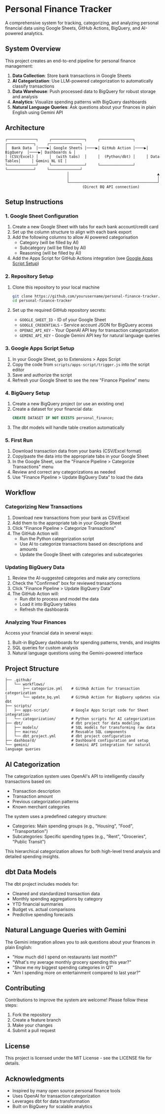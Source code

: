 # Personal Finance Tracker

A comprehensive system for tracking, categorizing, and analyzing personal financial data using Google Sheets, GitHub Actions, BigQuery, and AI-powered analytics.

## System Overview

This project creates an end-to-end pipeline for personal finance management:

1. **Data Collection**: Store bank transactions in Google Sheets
2. **AI Categorization**: Use LLM-powered categorization to automatically classify transactions
3. **Data Warehouse**: Push processed data to BigQuery for robust storage and analysis
4. **Analytics**: Visualize spending patterns with BigQuery dashboards
5. **Natural Language Queries**: Ask questions about your finances in plain English using Gemini API

## Architecture

```
┌─────────────┐     ┌───────────────┐     ┌───────────────┐     ┌────────────┐     ┌──────────────┐
│  Bank Data  │────▶│ Google Sheets │────▶│ GitHub Action │────▶│  BigQuery  │────▶│ Dashboards & │
│ (CSV/Excel) │     │  (with tabs)  │     │  (Python/dbt) │     │ Data Tables│     │ Gemini NL UI │
└─────────────┘     └───────────────┘     └───────────────┘     └────────────┘     └──────────────┘
                            │                                        ▲
                            │                                        │
                            └────────────────────────────────────────┘
                                   (Direct BQ API connection)
```

## Setup Instructions

### 1. Google Sheet Configuration

1. Create a new Google Sheet with tabs for each bank account/credit card
2. Set up the column structure to align with each bank export
4. Add the following columns to allow AI powered categorisation
   - Category (will be filled by AI)
   - Subcategory (will be filled by AI)
   - Reasoning (will be filled by AI)
4. Add the Apps Script for GitHub Actions integration (see [Google Apps Script Setup](#google-apps-script-setup))

### 2. Repository Setup

1. Clone this repository to your local machine
   ```bash
   git clone https://github.com/yourusername/personal-finance-tracker.git
   cd personal-finance-tracker
   ```

2. Set up the required GitHub repository secrets:
   - `GOOGLE_SHEET_ID` - ID of your Google Sheet
   - `GOOGLE_CREDENTIALS` - Service account JSON for BigQuery access
   - `OPENAI_API_KEY` - Your OpenAI API key for transaction categorization
   - `GEMINI_API_KEY` - Google Gemini API key for natural language queries

### 3. Google Apps Script Setup

1. In your Google Sheet, go to Extensions > Apps Script
2. Copy the code from `scripts/apps-script/trigger.js` into the script editor
3. Save and authorize the script
4. Refresh your Google Sheet to see the new "Finance Pipeline" menu

### 4. BigQuery Setup

1. Create a new BigQuery project (or use an existing one)
2. Create a dataset for your financial data:
   ```sql
   CREATE DATASET IF NOT EXISTS personal_finance;
   ```
3. The dbt models will handle table creation automatically

### 5. First Run

1. Download transaction data from your banks (CSV/Excel format)
2. Copy/paste the data into the appropriate tabs in your Google Sheet
3. In the Google Sheet, use the "Finance Pipeline > Categorize Transactions" menu
4. Review and correct any categorizations as needed
5. Use "Finance Pipeline > Update BigQuery Data" to load the data

## Workflow

### Categorizing New Transactions

1. Download new transactions from your bank as CSV/Excel
2. Add them to the appropriate tab in your Google Sheet
3. Click "Finance Pipeline > Categorize Transactions"
4. The GitHub Action will:
   - Run the Python categorization script
   - Use AI to categorize transactions based on descriptions and amounts
   - Update the Google Sheet with categories and subcategories

### Updating BigQuery Data

1. Review the AI-suggested categories and make any corrections
2. Check the "Confirmed" box for reviewed transactions
3. Click "Finance Pipeline > Update BigQuery Data"
4. The GitHub Action will:
   - Run dbt to process and model the data
   - Load it into BigQuery tables
   - Refresh the dashboards

### Analyzing Your Finances

Access your financial data in several ways:
1. Built-in BigQuery dashboards for spending patterns, trends, and insights
2. SQL queries for custom analysis
3. Natural language questions using the Gemini-powered interface

## Project Structure

```
├── .github/
│   └── workflows/
│       ├── categorize.yml    # GitHub Action for transaction categorization
│       └── update_bq.yml     # GitHub Action for BigQuery updates via dbt
├── scripts/
│   ├── apps-script/          # Google Apps Script code for Sheet integration
│   └── categorization/       # Python scripts for AI categorization
├── dbt/                      # dbt project for data modeling
│   ├── models/               # SQL models for transforming raw data
│   ├── macros/               # Reusable SQL components
│   └── dbt_project.yml       # dbt project configuration
├── dashboard/                # Dashboard configuration and setup
└── gemini/                   # Gemini API integration for natural language queries
```

## AI Categorization

The categorization system uses OpenAI's API to intelligently classify transactions based on:
- Transaction description
- Transaction amount
- Previous categorization patterns
- Known merchant categories

The system uses a predefined category structure:
- Categories: Main spending groups (e.g., "Housing", "Food", "Transportation")
- Subcategories: Specific spending types (e.g., "Rent", "Groceries", "Public Transit")

This hierarchical categorization allows for both high-level trend analysis and detailed spending insights.

## dbt Data Models

The dbt project includes models for:
- Cleaned and standardized transaction data
- Monthly spending aggregations by category
- YTD financial summaries
- Budget vs. actual comparisons
- Predictive spending forecasts

## Natural Language Queries with Gemini

The Gemini integration allows you to ask questions about your finances in plain English:
- "How much did I spend on restaurants last month?"
- "What's my average monthly grocery spending this year?"
- "Show me my biggest spending categories in Q1"
- "Am I spending more on entertainment compared to last year?"

## Contributing

Contributions to improve the system are welcome! Please follow these steps:
1. Fork the repository
2. Create a feature branch
3. Make your changes
4. Submit a pull request

## License

This project is licensed under the MIT License - see the LICENSE file for details.

## Acknowledgments

- Inspired by many open source personal finance tools
- Uses OpenAI for transaction categorization
- Leverages dbt for data transformation
- Built on BigQuery for scalable analytics